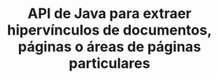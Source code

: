 ---
############################# Static ############################
layout: "auto-gen-gist"
draft: false
path: "es/parser/java/extract"
otherformats: DOC DOT DOCX DOCM DOTX DOTM TXT ODT OTT RTF PDF XHTML MD XML EPUB FB2 CHM XLS XLT XLSX XLSM XLSB XLTX XLTM ODS CSV OTS XLA XLAM PPT PPTX  PPS POT PPSX PPTM POTX PPSM ODP OTP PST OST EML EMLX MSG ONE 

############################# Head ############################
head_title: "Extracción de hipervínculos de documentos, páginas o área de página a través de la API de Java"
head_description: "GroupDocs.Parser Java API permite a los desarrolladores extraer hipervínculos de documentos, páginas de documentos o áreas de páginas específicas de Excel, PowerPoint, PDF, Outlook y más."

############################# Header ############################
title: "API de Java para extraer hipervínculos de documentos, páginas o áreas de páginas particulares"
description: "GroupDocs.Parser Java API facilita el trabajo de los desarrolladores al permitirles extraer hipervínculos de documentos, páginas de documentos o páginas específicas Área de PDF, DOCX, PPTX, EML, MSG, XLS, XLSX, CSV, RTF, EPUB y muchos más."

######################### Download Button #######################
button:
    enable: true

############################# About ############################
about:
    enable: true
    title: "¿Cómo realizar la extracción de hipervínculos de varios documentos a través de Java?"
    content: |
       Esta página web explica cómo analizar y extraer hipervínculos de diferentes tipos de documentos, páginas de documentos o un área particular de una página utilizando solo un par de líneas de código Java. El hipervínculo puede ser muy útil para navegar entre páginas o sitios web y puede apuntar a un documento completo oa una parte particular dentro de un documento, gráficos, sonidos, direcciones de correo electrónico y más. GroupDocs.Parser para Java es una API muy potente que permite a los desarrolladores de software analizar documentos y extraer texto y metadatos de varios documentos populares dentro de sus propias aplicaciones Java. Ha incluido varias funciones avanzadas para extraer texto e hipervínculos de varios tipos de documentos, como PDF, correos electrónicos, libros electrónicos, formatos de Microsoft Office: Word (DOC, DOCX), PowerPoint (PPT, PPTX), Excel (XLS, XLSX), formatos de LibreOffice y muchos más.

############################# content ############################
steps:
    enable: true
    block:
    - title_left: "Cómo extraer hipervínculos de documentos XHTML"
      content_left: |
       GroupDocs.Parser Java ha incluido la funcionalidad para extraer hipervínculos de documentos XHTML. El siguiente ejemplo de código Java muestra cómo se pueden extraer los hipervínculos del documento XHTML. 

      title_right: "Extraer hipervínculos a través de Java"
      content_right: |
        * Cree una instancia de [Parser](https://apireference.groupdocs.com/parser/java/com.groupdocs.parser/Parser)
        * Compruebe si el documento admite la extracción de hipervínculos
        * Extraer hipervínculos del documento
        * Llame al método [GetHyperlinks](https://apireference.groupdocs.com/parser/java/com.groupdocs.parser/Parser#getHyperlinks()) para extraer todos los hipervínculos de todo el documento.
        * Iterar sobre hipervínculos e imprimir la URL del hipervínculo

      gisthash: "036de701f5f17a02dd2353ee547afd5b"
      gistfile: "extract_hyperlinks_form_documents.java"

    - title_left: "Cómo extraer hipervínculos de la página de documentos XHTML"
      content_left: |
       GroupDocs.Parser .NET permite a los desarrolladores de software extraer hipervínculos de documentos XHTML con un par de líneas de código. El siguiente código C# .NET muestra la extracción de hipervínculos dentro de un documento XHTML.

      title_right: "Extraer hipervínculos a través de Java"
      content_right: |
        * Cree una instancia de [Parser](https://apireference.groupdocs.com/parser/java/com.groupdocs.parser/Parser)
        * Compruebe si el documento admite la extracción de hipervínculos
        * Obtenga información del documento llamando al método [getDocumentInfo](https://apireference.groupdocs.com/parser/java/com.groupdocs.parser/Parser#getDocumentInfo()).
        * Iterar sobre páginas e imprimir un número de página
        * Extraer hipervínculos del documento
        * Llame al método [GetHyperlinks](https://apireference.groupdocs.com/parser/java/com.groupdocs.parser/Parser#getHyperlinks()) para extraer todos los hipervínculos de todo el documento.
        * Iterar sobre hipervínculos e imprimir la URL del hipervínculo
     
      gisthash: "bcca6319f2287edb7295443c1def46ee"
      gistfile: "extract_hyperlinks_form_documents_page.java"
      
    - title_left: "Extraer hipervínculos del área de la página de documentos XHTML"
      content_left: |
       GroupDocs.Parser Java API ha brindado soporte completo para extraer hipervínculos de la página del documento XHTML con facilidad. El siguiente código Java muestra cómo los programadores pueden extraer hipervínculos de un área de página de documento XHTML dentro de sus propias aplicaciones Java.

      title_right: "¿Cómo extraer hipervínculos usando Java?"
      content_right: |
        * Cree una instancia de [Parser](https://apireference.groupdocs.com/parser/java/com.groupdocs.parser/Parser)
        * Verifique el documento para soporte de extracción de hipervínculos
        * Crear las opciones que se utilizan para la extracción de hipervínculos
        * Llame al método [GetHyperlinks](https://apireference.groupdocs.com/parser/java/com.groupdocs.parser/Parser#getHyperlinks()) para extraer todos los hipervínculos de todo el documento.
        * Iterar sobre hipervínculos e imprimir la URL del hipervínculo
     
      gisthash: "4aefff1fcc6733c0fc12b736d7e36711"
      gistfile: "hyperlinks_extraction_from_document_page_area.java"

    - title_left: "Requisitos del sistema"
      content_left: |
       GroupDocs.Parser para Java es compatible con todas las principales plataformas y sistemas operativos. Puede generar documentos en Microsoft Word, Excel, PowerPoint, Outlook, OpenOffice y más de 50 formatos. Para obtener una guía completa de requisitos del sistema, visite los requisitos del sistema antes de ejecutar el código a continuación, asegúrese de tener instalados los siguientes requisitos previos en su sistema:
         * Sistemas Operativos: Microsoft Windows, Linux, Mac OS
         * Compatibilidad con versiones de Java: J2SE 7.0 (1.7), J2SE 8.0 (1.8) o superior
         * Obtenga la última versión de GroupDocs.Parser Java API de GroupDocs [Repositorio](https://repository.groupdocs.com/webapp/#/artifacts/browse/tree/General/repo/com/groupdocs/groupdocs-parser)
        
      title_right: "Por qué usar GroupDocs.Parser"
      content_right: |
        * Extraiga un texto sin formato de cualquiera de los documentos admitidos.
        * Soporte de extracción de tabla de contenido
        * Extraiga texto formateado, metadatos, imágenes, contenedores y archivos adjuntos.
        * Análisis de documentos a través de plantillas definidas por el usuario.
        * Buscar texto usando palabras clave o expresiones regulares.
        * Soporte de extracción de texto estructurado
        * Extraiga la tabla de contenido para algunos formatos de documentos compatibles.
        * Analizar datos de formularios de documentos PDF.

demos:
    enable: true
        

more_formats:
    enable: true


back_to_top:
    enable: true
---